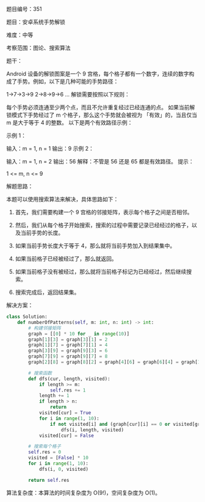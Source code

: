 题目编号：351

题目：安卓系统手势解锁

难度：中等

考察范围：图论、搜索算法

题干：

Android 设备的解锁图案是一个 9 宫格，每个格子都有一个数字，连续的数字构成了手势。例如，以下是几种可能的手势路径：

1->7->3->9
2->8->9->6
...
解锁需要按照以下规则：

每个手势必须连通至少两个点，而且不允许重复经过已经连通的点。
如果当前解锁模式下手势经过了 m 个格子，那么这个手势就会被视为 「有效」的，当且仅当 m 是大于等于 4 的整数。
以下是两个有效路径示例：

示例 1：

输入：m = 1, n = 1
输出：9
示例 2：

输入：m = 1, n = 2
输出：56
解释：不管是 56 还是 65 都是有效路径。
提示：

1 <= m, n <= 9

解题思路：

本题可以使用搜索算法来解决，具体思路如下：

1. 首先，我们需要构建一个 9 宫格的邻接矩阵，表示每个格子之间是否相邻。

2. 然后，我们从每个格子开始搜索，搜索的过程中需要记录已经经过的格子，以及当前手势的长度。

3. 如果当前手势长度大于等于 4，那么就将当前手势加入到结果集中。

4. 如果当前格子已经被经过了，那么就返回。

5. 如果当前格子没有被经过，那么就将当前格子标记为已经经过，然后继续搜索。

6. 搜索完成后，返回结果集。

解决方案：

```python
class Solution:
    def numberOfPatterns(self, m: int, n: int) -> int:
        # 构建邻接矩阵
        graph = [[0] * 10 for _ in range(10)]
        graph[1][3] = graph[3][1] = 2
        graph[1][7] = graph[7][1] = 4
        graph[3][9] = graph[9][3] = 6
        graph[7][9] = graph[9][7] = 8
        graph[2][8] = graph[8][2] = graph[4][6] = graph[6][4] = graph[1][9] = graph[9][1] = graph[3][7] = graph[7][3] = 5

        # 搜索函数
        def dfs(cur, length, visited):
            if length >= m:
                self.res += 1
            length += 1
            if length > n:
                return
            visited[cur] = True
            for i in range(1, 10):
                if not visited[i] and (graph[cur][i] == 0 or visited[graph[cur][i]]):
                    dfs(i, length, visited)
            visited[cur] = False

        # 搜索每个格子
        self.res = 0
        visited = [False] * 10
        for i in range(1, 10):
            dfs(i, 0, visited)

        return self.res
```

算法复杂度：本算法的时间复杂度为 O(9!)，空间复杂度为 O(1)。